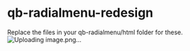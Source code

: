 # qb-radialmenu-redesign

Replace the files in your qb-radialmenu/html folder for these.
![Uploading image.png…]()
